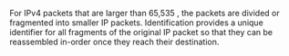 For IPv4 packets that are larger than 65,535 , the packets are divided or fragmented into smaller IP packets. Identification provides a unique identifier for all fragments of the original IP packet so that they can be reassembled in-order once they reach their destination.